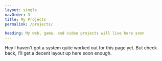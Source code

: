 ```yaml
---
layout: single
navOrder: 3
title: My Projects
permalink: /projects/

heading: My web, game, and video projects will live here soon
---
```

Hey I haven't got a system quite worked out for this page yet. But check back, I'll get a decent layout up here soon enough.